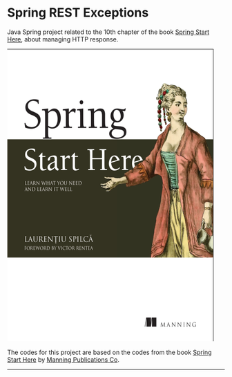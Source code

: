 # Spring REST Exceptions

Java Spring project related to the 10th chapter of the book [Spring Start Here](https://livebook.manning.com/book/spring-start-here), about managing HTTP response.

![Spring Start Here Cover](img/cover.png)

The codes for this project are based on the codes from the book [Spring Start Here](https://livebook.manning.com/book/spring-start-here) by [Manning Publications Co](https://www.manning.com).

---
